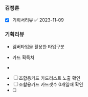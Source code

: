 
### 김정훈


- [x] 기획서리뷰 ✅ 2023-11-09


### 기획리뷰

- 멤버타입을 활용한 타입구분 

- 카드 획득처 

- 

- [ ] 조합용카드 카드리스트 노출 확인
- [ ] 조합용카드 카드갯수 0개일때 확인
- [ ] 
